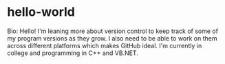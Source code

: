 # hello-world

Bio:
Hello! I'm leaning more about version control to keep track of some of my program versions
as they grow. I also need to be able to work on them across different platforms which
makes GitHub ideal. I'm currently in college and programming in C++ and VB.NET.
